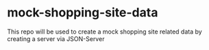 # mock-shopping-site-data
This repo will be used to create a mock shopping site related data by creating a server via JSON-Server
